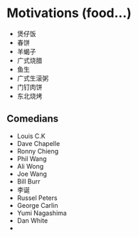 <h1>Motivations (food...) </h1>
<ul>
  <li> 煲仔饭
  <li> 春饼
  <li> 羊蝎子
  <li> 广式烧腊
  <li> 鱼生
  <li> 广式生滚粥
  <li> 门钉肉饼
  <li> 东北烧烤 
</ul>


## Comedians
- Louis C.K
- Dave Chapelle
- Ronny Chieng
- Phil Wang
- Ali Wong 
- Joe Wang 
- Bill Burr
- 李诞
- Russel Peters 
- George Carlin 
- Yumi Nagashima
- Dan White 
- 
<!--stackedit_data:
eyJoaXN0b3J5IjpbLTE5OTA4NDU4MTgsOTQ1NDgwNzg1LDc0OT
g4MDY4MV19
-->